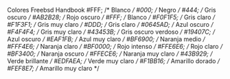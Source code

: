 Colores Freebsd Handbook
#FFF;  /* Blanco */
#000;  /* Negro */
#444;  /* Gris oscuro */
#AB2B28;  /* Rojo oscuro */
#FFF;  /* Blanco */
#F0F1F5;  /* Gris claro */
#F1F3F1;  /* Gris muy claro */
#DDD;  /* Gris claro */
#0645AD;  /* Azul oscuro */
#F4F4F4;  /* Gris muy claro */
#43453B;  /* Gris oscuro verdoso */
#19407C;  /* Azul oscuro */
#EAF1FB;  /* Azul muy claro */
#BF6900;  /* Naranja medio */
#FFF4E6;  /* Naranja claro */
#BF0000;  /* Rojo intenso */
#FFE6E6;  /* Rojo claro */
#BF3400;  /* Naranja oscuro */
#FFECE6;  /* Naranja muy claro */
#43B929;  /* Verde brillante */
#EDFAEA;  /* Verde muy claro */
#F1BB16;  /* Amarillo dorado */
#FEF8E7;  /* Amarillo muy claro */